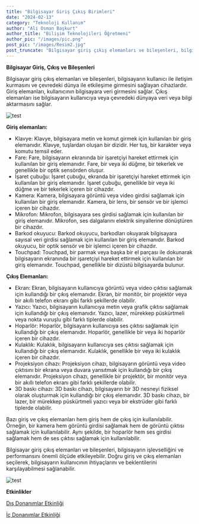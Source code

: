 ```yaml
---
title: "Bilgisayar Giriş Çıkış Birimleri"
date: "2024-02-13"
category: "Teknoloji Kullanım"
author: "Ali Osman Başkurt"
author_title: "Bilişim Teknolojileri Öğretmeni"
author_pic: "/images/pic.png"
post_pic: "/images/Resim2.jpg"
post_truncate: "Bilgisayar giriş çıkış elemanları ve bileşenleri, bilgisayarın kullanıcı ile iletişim kurmasını ve çevredeki dünya ile etkileşime girmesini sağlayan cihazlardır. Giriş elemanları, kullanıcının bilgisayara veri girmesini sağlar. Çıkış elemanları ise bilgisayarın kullanıcıya veya çevredeki dünyaya veri veya bilgi aktarmasını sağlar."
---
```


**Bilgisayar Giriş, Çıkış ve Bileşenleri**

Bilgisayar giriş çıkış elemanları ve bileşenleri, bilgisayarın kullanıcı ile iletişim kurmasını ve çevredeki dünya ile etkileşime girmesini sağlayan cihazlardır. Giriş elemanları, kullanıcının bilgisayara veri girmesini sağlar. Çıkış elemanları ise bilgisayarın kullanıcıya veya çevredeki dünyaya veri veya bilgi aktarmasını sağlar.

![test](/images/Resim2.jpg)

**Giriş elemanları:**

- Klavye: Klavye, bilgisayara metin ve komut girmek için kullanılan bir giriş elemanıdır. Klavye, tuşlardan oluşan bir dizidir. Her tuş, bir karakter veya komutu temsil eder.
- Fare: Fare, bilgisayarın ekranında bir işaretçiyi hareket ettirmek için kullanılan bir giriş elemanıdır. Fare, bir veya iki düğme, bir tekerlek ve genellikle bir optik sensörden oluşur.
- İşaret çubuğu: İşaret çubuğu, ekranda bir işaretçiyi hareket ettirmek için kullanılan bir giriş elemanıdır. İşaret çubuğu, genellikle bir veya iki düğme ve bir tekerlek içeren bir cihazdır.
- Kamera: Kamera, bilgisayara görüntü veya video girdisi sağlamak için kullanılan bir giriş elemanıdır. Kamera, bir lens, bir sensör ve bir işlemci içeren bir cihazdır.
- Mikrofon: Mikrofon, bilgisayara ses girdisi sağlamak için kullanılan bir giriş elemanıdır. Mikrofon, ses dalgalarını elektrik sinyallerine dönüştüren bir cihazdır.
- Barkod okuyucu: Barkod okuyucu, barkodları okuyarak bilgisayara sayısal veri girdisi sağlamak için kullanılan bir giriş elemanıdır. Barkod okuyucu, bir optik sensör ve bir işlemci içeren bir cihazdır.
- Touchpad: Touchpad, bir parmak veya başka bir el parçası ile dokunarak bilgisayarın ekranında bir işaretçiyi hareket ettirmek için kullanılan bir giriş elemanıdır. Touchpad, genellikle bir dizüstü bilgisayarda bulunur.

**Çıkış Elemanları:**

- Ekran: Ekran, bilgisayarın kullanıcıya görüntü veya video çıktısı sağlamak için kullandığı bir çıkış elemanıdır. Ekran, bir monitör, bir projektör veya bir akıllı telefon ekranı gibi farklı şekillerde olabilir.
- Yazıcı: Yazıcı, bilgisayarın kullanıcıya metin veya grafik çıktısı sağlamak için kullandığı bir çıkış elemanıdır. Yazıcı, lazer, mürekkep püskürtmeli veya nokta vuruşlu gibi farklı tiplerde olabilir.
- Hoparlör: Hoparlör, bilgisayarın kullanıcıya ses çıktısı sağlamak için kullandığı bir çıkış elemanıdır. Hoparlör, genellikle bir veya iki hoparlör içeren bir cihazdır.
- Kulaklık: Kulaklık, bilgisayarın kullanıcıya ses çıktısı sağlamak için kullandığı bir çıkış elemanıdır. Kulaklık, genellikle bir veya iki kulaklık içeren bir cihazdır.
- Projeksiyon cihazı: Projeksiyon cihazı, bilgisayarın görüntü veya video çıktısını bir ekrana veya duvara yansıtmak için kullandığı bir çıkış elemanıdır. Projeksiyon cihazı, genellikle bir projektör, bir monitör veya bir akıllı telefon ekranı gibi farklı şekillerde olabilir.
- 3D baskı cihazı: 3D baskı cihazı, bilgisayarın bir 3D nesneyi fiziksel olarak oluşturmak için kullandığı bir çıkış elemanıdır. 3D baskı cihazı, bir lazer, bir mürekkep püskürtmeli yazıcı veya bir ekstrüder gibi farklı tiplerde olabilir.

Bazı giriş ve çıkış elemanları hem giriş hem de çıkış için kullanılabilir. Örneğin, bir kamera hem görüntü girdisi sağlamak hem de görüntü çıktısı sağlamak için kullanılabilir. Aynı şekilde, bir hoparlör hem ses girdisi sağlamak hem de ses çıktısı sağlamak için kullanılabilir.

Bilgisayar giriş çıkış elemanları ve bileşenleri, bilgisayarın işlevselliğini ve performansını önemli ölçüde etkileyebilir. Doğru giriş ve çıkış elemanları seçilerek, bilgisayarın kullanıcının ihtiyaçlarını ve beklentilerini karşılayabilmesi sağlanabilir.

![test](/images/Resim1.jpg)

**Etkinlikler**

[Dış Donanımlar Etkinliği](https://learningapps.org/tools/71/36/watch?id=p42tqgpbc16)

[İç Donanımlar Etkinliği](https://learningapps.org/tools/71/36/watch?id=pusoje2rn16)
